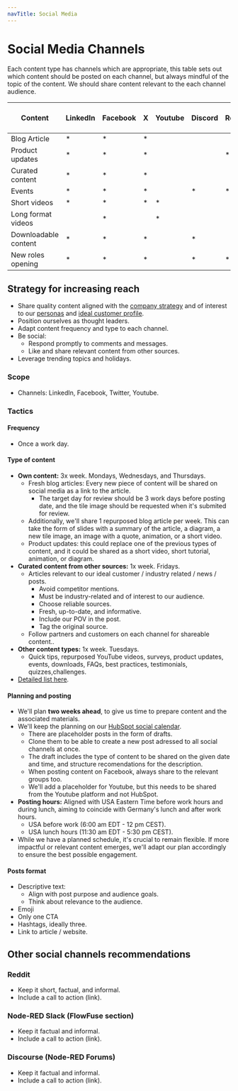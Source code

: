 ```yaml
---
navTitle: Social Media
---
```


# Social Media Channels

Each content type has channels which are appropriate, this table sets out which content should be posted on each channel, but always mindful of the topic of the content. We should share content relevant to the each channel audience.

|Content              |LinkedIn |Facebook |X        |Youtube  |Discord |Reddit |Node-RED Slack|Node-RED Discourse|
|---                  |---      |---      |---      |---      |---     |---    |---           |---               |
|Blog Article         |*        |*        |*        |         |        |       |              |                  |
|Product updates      |*        |*        |*        |         |        |*      |*             |*                 |
|Curated content      |*        |*        |*        |         |        |       |              |                  |
|Events               |*        |*        |*        |         |*       |*      |*             |*                 |
|Short videos         |*        |*        |*        |*        |        |       |              |                  |
|Long format videos   |         |*        |         |*        |        |       |              |                  |
|Downloadable content |*        |*        |*        |         |*       |       |*             |                  |
|New roles opening    |*        |*        |*        |         |*       |*      |*             |*                 |

## Strategy for increasing reach

- Share quality content aligned with the [company strategy](/handbook/company/strategy/) and of interest to our [personas](/handbook/product/personas/#personas) and [ideal customer profile](https://docs.google.com/document/d/1krMIUJvosw8xUQog_iq_FEvI9R5WEo9ZyWUCdTb9XnQ/edit#heading=h.3rr2wuny55dl). 
- Position ourselves as thought leaders.
- Adapt content frequency and type to each channel.
- Be social:
    - Respond promptly to comments and messages.
    - Like and share relevant content from other sources.
- Leverage trending topics and holidays.

### Scope

- Channels: LinkedIn, Facebook, Twitter, Youtube.

### Tactics

#### Frequency

- Once a work day.

#### Type of content

- **Own content:** 3x week. Mondays, Wednesdays, and Thursdays.
    - Fresh blog articles: Every new piece of content will be shared on social media as a link to the article.
        - The target day for review should be 3 work days before posting date, and the tile image should be requested when it's submited for review.
    - Additionally, we'll share 1 repurposed blog article per week. This can take the form of slides with a summary of the article, a diagram, a new tile image, an image with a quote, animation, or a short video.
    - Product updates: this could replace one of the previous types of content, and it could be shared as a short video, short tutorial, animation, or diagram.
- **Curated content from other sources:** 1x week. Fridays.
    - Articles relevant to our ideal customer / industry related / news / posts.
        - Avoid competitor mentions.
        - Must be industry-related and of interest to our audience.
        - Choose reliable sources.
        - Fresh, up-to-date, and informative.
        - Include our POV in the post.
        - Tag the original source.
    - Follow partners and customers on each channel for shareable content..
- **Other content types:** 1x week. Tuesdays.
    - Quick tips, repurposed YouTube videos, surveys, product updates, events, downloads, FAQs, best practices, testimonials, quizzes,challenges.
- [Detailed list here](https://docs.google.com/spreadsheets/d/1Ifz6f7D_ZxCxJkAS9LbdvdnEAae0tGFEqkGVHcnn2TU/edit?usp=sharing).

#### Planning and posting

- We'll plan **two weeks ahead**, to give us time to prepare content and the associated materials.
- We'll keep the planning on our [HubSpot social calendar](https://app-eu1.hubspot.com/social/26586079/manage/calendar).
    - There are placeholder posts in the form of drafts.
    - Clone them to be able to create a new post adressed to all social channels at once.
    - The draft includes the type of content to be shared on the given date and time, and structure recomendations for the description.
    - When posting content on Facebook, always share to the relevant groups too.
    - We'll add a placeholder for Youtube, but this needs to be shared from the Youtube platform and not HubSpot.
- **Posting hours:** Aligned with USA Eastern Time before work hours and during lunch, aiming to coincide with Germany's lunch and after work hours.
    - USA before work (6:00 am EDT - 12 pm CEST).
    - USA lunch hours (11:30 am EDT -  5:30 pm CEST).
- While we have a planned schedule, it's crucial to remain flexible. If more impactful or relevant content emerges, we'll adapt our plan accordingly to ensure the best possible engagement.

#### Posts format

- Descriptive text: 
    - Align with post purpose and audience goals.
    - Think about relevance to the audience.
- Emoji
- Only one CTA
- Hashtags, ideally three.
- Link to article / website.


## Other social channels recommendations 

### Reddit

- Keep it short, factual, and informal.
- Include a call to action (link).

### Node-RED Slack (FlowFuse section)

- Keep it factual and informal.
- Include a call to action (link).

### Discourse (Node-RED Forums)

- Keep it factual and informal.
- Include a call to action (link).

